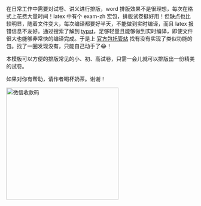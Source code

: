 在日常工作中需要对试卷、讲义进行排版，word 排版效果不是很理想，每次在格式上花费大量时间！latex 中有个 exam-zh 宏包，排版试卷挺好用！但缺点也比较明显，随着文件变大，每次编译都要好半天，不能做到实时编译，而且 latex 报错信息不友好。通过搜索了解到 [typst](https://typst.app/)，足够轻量且能够做到实时编译，即使文件很大也能够非常快的编译完成。于是上 [官方包托管站](https://typst.app/universe/) 找有没有实现了类似功能的包。找了一圈发现没有，只能自己动手了😂！

本模板可以方便的排版常见的小、初、高试卷，只需一会儿就可以排版出一份精美的试卷。

如果对你有帮助，请作者喝杯奶茶。谢谢！

<img src="/wechatpay.png" width = "300" alt = "微信收款码"/>